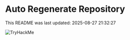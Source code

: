 # Auto Regenerate Repository

This README was last updated: 2025-08-27 21:32:27

 ![TryHackMe](https://tryhackme.com/badge/533634)